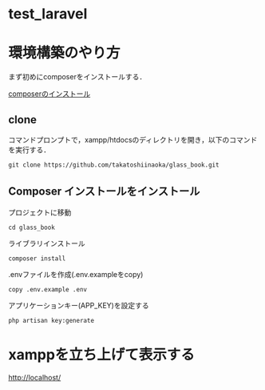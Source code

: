 # test_laravel

# 環境構築のやり方
まず初めにcomposerをインストールする．

[composerのインストール](https://laraweb.net/surrounding/1669/)

## clone
コマンドプロンプトで，xampp/htdocsのディレクトリを開き，以下のコマンドを実行する．

    git clone https://github.com/takatoshiinaoka/glass_book.git

## Composer インストールをインストール
プロジェクトに移動

    cd glass_book
    
ライブラリインストール

    composer install
    
.envファイルを作成(.env.exampleをcopy)

    copy .env.example .env 
    
アプリケーションキー(APP_KEY)を設定する

    php artisan key:generate

# xamppを立ち上げて表示する

[http://localhost/](http://localhost/)
